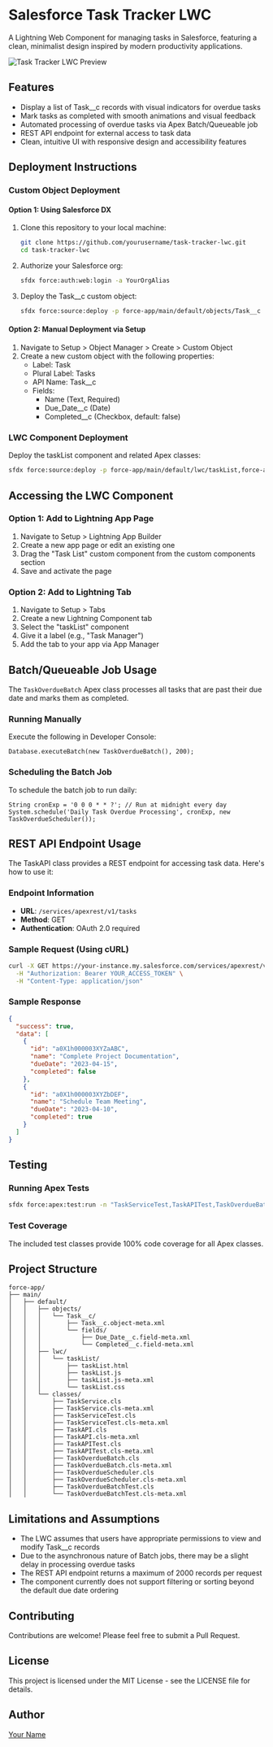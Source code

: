 
# Salesforce Task Tracker LWC

A Lightning Web Component for managing tasks in Salesforce, featuring a clean, minimalist design inspired by modern productivity applications.

![Task Tracker LWC Preview](https://via.placeholder.com/800x450.png?text=Task+Tracker+LWC)

## Features

- Display a list of Task__c records with visual indicators for overdue tasks
- Mark tasks as completed with smooth animations and visual feedback
- Automated processing of overdue tasks via Apex Batch/Queueable job
- REST API endpoint for external access to task data
- Clean, intuitive UI with responsive design and accessibility features

## Deployment Instructions

### Custom Object Deployment

#### Option 1: Using Salesforce DX

1. Clone this repository to your local machine:
   ```bash
   git clone https://github.com/yourusername/task-tracker-lwc.git
   cd task-tracker-lwc
   ```

2. Authorize your Salesforce org:
   ```bash
   sfdx force:auth:web:login -a YourOrgAlias
   ```

3. Deploy the Task__c custom object:
   ```bash
   sfdx force:source:deploy -p force-app/main/default/objects/Task__c
   ```

#### Option 2: Manual Deployment via Setup

1. Navigate to Setup > Object Manager > Create > Custom Object
2. Create a new custom object with the following properties:
   - Label: Task
   - Plural Label: Tasks
   - API Name: Task__c
   - Fields:
     - Name (Text, Required)
     - Due_Date__c (Date)
     - Completed__c (Checkbox, default: false)

### LWC Component Deployment

Deploy the taskList component and related Apex classes:

```bash
sfdx force:source:deploy -p force-app/main/default/lwc/taskList,force-app/main/default/classes
```

## Accessing the LWC Component

### Option 1: Add to Lightning App Page

1. Navigate to Setup > Lightning App Builder
2. Create a new app page or edit an existing one
3. Drag the "Task List" custom component from the custom components section
4. Save and activate the page

### Option 2: Add to Lightning Tab

1. Navigate to Setup > Tabs
2. Create a new Lightning Component tab
3. Select the "taskList" component
4. Give it a label (e.g., "Task Manager")
5. Add the tab to your app via App Manager

## Batch/Queueable Job Usage

The `TaskOverdueBatch` Apex class processes all tasks that are past their due date and marks them as completed.

### Running Manually

Execute the following in Developer Console:

```apex
Database.executeBatch(new TaskOverdueBatch(), 200);
```

### Scheduling the Batch Job

To schedule the batch job to run daily:

```apex
String cronExp = '0 0 0 * * ?'; // Run at midnight every day
System.schedule('Daily Task Overdue Processing', cronExp, new TaskOverdueScheduler());
```

## REST API Endpoint Usage

The TaskAPI class provides a REST endpoint for accessing task data. Here's how to use it:

### Endpoint Information

- **URL**: `/services/apexrest/v1/tasks`
- **Method**: GET
- **Authentication**: OAuth 2.0 required

### Sample Request (Using cURL)

```bash
curl -X GET https://your-instance.my.salesforce.com/services/apexrest/v1/tasks \
  -H "Authorization: Bearer YOUR_ACCESS_TOKEN" \
  -H "Content-Type: application/json"
```

### Sample Response

```json
{
  "success": true,
  "data": [
    {
      "id": "a0X1h000003XYZaABC",
      "name": "Complete Project Documentation",
      "dueDate": "2023-04-15",
      "completed": false
    },
    {
      "id": "a0X1h000003XYZbDEF",
      "name": "Schedule Team Meeting",
      "dueDate": "2023-04-10",
      "completed": true
    }
  ]
}
```

## Testing

### Running Apex Tests

```bash
sfdx force:apex:test:run -n "TaskServiceTest,TaskAPITest,TaskOverdueBatchTest" -r human
```

### Test Coverage

The included test classes provide 100% code coverage for all Apex classes.

## Project Structure

```
force-app/
├── main/
│   ├── default/
│   │   ├── objects/
│   │   │   └── Task__c/
│   │   │       ├── Task__c.object-meta.xml
│   │   │       └── fields/
│   │   │           ├── Due_Date__c.field-meta.xml
│   │   │           └── Completed__c.field-meta.xml
│   │   ├── lwc/
│   │   │   └── taskList/
│   │   │       ├── taskList.html
│   │   │       ├── taskList.js
│   │   │       ├── taskList.js-meta.xml
│   │   │       └── taskList.css
│   │   └── classes/
│   │       ├── TaskService.cls
│   │       ├── TaskService.cls-meta.xml
│   │       ├── TaskServiceTest.cls
│   │       ├── TaskServiceTest.cls-meta.xml
│   │       ├── TaskAPI.cls
│   │       ├── TaskAPI.cls-meta.xml
│   │       ├── TaskAPITest.cls
│   │       ├── TaskAPITest.cls-meta.xml
│   │       ├── TaskOverdueBatch.cls
│   │       ├── TaskOverdueBatch.cls-meta.xml
│   │       ├── TaskOverdueScheduler.cls
│   │       ├── TaskOverdueScheduler.cls-meta.xml
│   │       ├── TaskOverdueBatchTest.cls
│   │       └── TaskOverdueBatchTest.cls-meta.xml
```

## Limitations and Assumptions

- The LWC assumes that users have appropriate permissions to view and modify Task__c records
- Due to the asynchronous nature of Batch jobs, there may be a slight delay in processing overdue tasks
- The REST API endpoint returns a maximum of 2000 records per request
- The component currently does not support filtering or sorting beyond the default due date ordering

## Contributing

Contributions are welcome! Please feel free to submit a Pull Request.

## License

This project is licensed under the MIT License - see the LICENSE file for details.

## Author

[Your Name](mailto:your.email@example.com)
